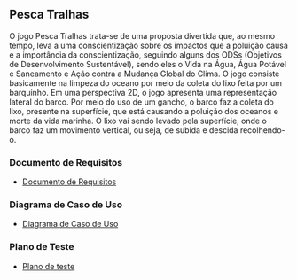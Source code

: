 ## Pesca Tralhas
O jogo Pesca Tralhas trata-se de uma proposta divertida que, ao mesmo tempo, leva a uma conscientização sobre os impactos que a poluição causa e a importância da conscientização, seguindo alguns dos ODSs (Objetivos de Desenvolvimento Sustentável), sendo eles o Vida na Água, Água Potável e Saneamento e Ação contra a Mudança Global do Clima. O jogo consiste basicamente na limpeza do oceano por meio da coleta do lixo feita por um barquinho. Em uma perspectiva 2D, o jogo apresenta uma representação lateral do barco. Por meio do uso de um gancho, o barco faz a coleta do lixo, presente na superfície, que está causando a poluição dos oceanos e morte da vida marinha. O lixo vai sendo levado pela superfície, onde o barco faz um movimento vertical, ou seja, de subida e descida recolhendo-o. 

### Documento de Requisitos 

* <a href="https://docs.google.com/document/d/19AD7eI-OLuJDqzfCT9H19qWbo9fxjCyuHN3CRTVwFOU/edit?usp=sharing" target="_blank" >Documento de Requisitos</a>

### Diagrama de Caso de Uso 

* <a href="https://lucid.app/lucidchart/8c2fc37f-03bd-476c-b8ae-501926bcc09b/edit?viewport_loc=2085%2C-14%2C2847%2C1402%2C0_0&invitationId=inv_2c7571b4-d2bf-4174-a650-f17e11aa1703" target="_blank" >Diagrama de Caso de Uso</a>

### Plano de Teste

* <a href="https://docs.google.com/document/d/1FO-ZlrtynUhW5ADhvnJKIJnZVRrD4iLVByj1ySucxtA/edit?usp=sharing" target="_blank"> Plano de teste </a>
